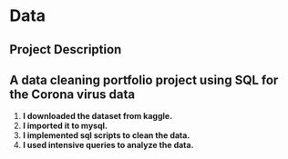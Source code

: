 # Data 

## Project Description

## A data cleaning portfolio project using SQL for the Corona virus data

1.  **I downloaded the dataset from kaggle.**
2. **I imported it to mysql.**
3. **I implemented sql scripts to clean the data.**
4. **I used intensive queries to analyze the data.**



